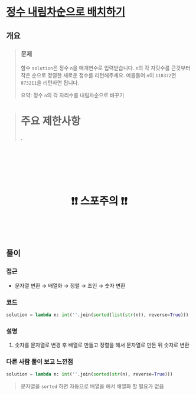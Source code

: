 # [정수 내림차순으로 배치하기](https://school.programmers.co.kr/learn/courses/30/lessons/12933)

## 개요
> ### 문제
> 함수 `solution`은 정수 `n`을 매개변수로 입력받습니다. `n`의 각 자릿수를 큰것부터 작은 순으로 정렬한 새로운 정수를 리턴해주세요. 예를들어 `n`이 `118372`면 `873211`을 리턴하면 됩니다.
>
> 요약: 정수 `n`의 각 자리수를 내림차순으로 바꾸기

> # 주요 제한사항
> .

<h1 align="center"><br><br><br>❗️❗️ 스포주의 ❗️❗️<br><br><br></h1>

## 풀이
### 접근
- 문자열 변환 $\to$ 배열화 $\to$ 정렬 $\to$ 조인 $\to$ 숫자 변환

### 코드
```python
solution = lambda n: int(''.join(sorted(list(str(n)), reverse=True)))
```

### 설명
1. 숫자를 문자열로 변경 후 배열로 만들고 정렬을 해서 문자열로 만든 뒤 숫자로 변환

### 다른 사람 풀이 보고 느낀점
```python
solution = lambda n: int(''.join(sorted(str(n), reverse=True)))
```
> 문자열을 `sorted` 하면 자동으로 배열을 해서 배열화 할 필요가 없음
